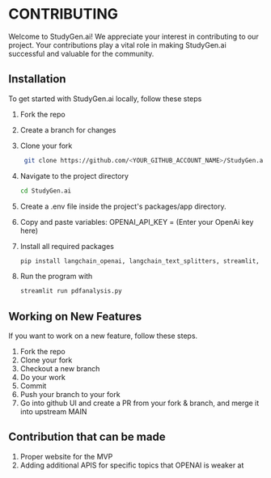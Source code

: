 # CONTRIBUTING

Welcome to StudyGen.ai! We appreciate your interest in contributing to our project. Your contributions play a vital role in making StudyGen.ai successful and valuable for the community.

## Installation

To get started with StudyGen.ai locally, follow these steps

1. Fork the repo

2. Create a branch for changes

3. Clone your fork

   ```sh
    git clone https://github.com/<YOUR_GITHUB_ACCOUNT_NAME>/StudyGen.ai.git
   ```

4. Navigate to the project directory

   ```sh
   cd StudyGen.ai
   ```

5. Create a .env file inside the project's packages/app directory.

6. Copy and paste variables: OPENAI_API_KEY = (Enter your OpenAi key here)

7. Install all required packages

   ```sh
   pip install langchain_openai, langchain_text_splitters, streamlit, python-dotenv, PyPDF2, langchain
   ```

8. Run the program with

   ```sh
   streamlit run pdfanalysis.py
   ```

## Working on New Features

If you want to work on a new feature, follow these steps.

1. Fork the repo
2. Clone your fork
3. Checkout a new branch
4. Do your work
5. Commit
6. Push your branch to your fork
7. Go into github UI and create a PR from your fork & branch, and merge it into upstream MAIN

## Contribution that can be made

1. Proper website for the MVP
2. Adding additional APIS for specific topics that OPENAI is weaker at
